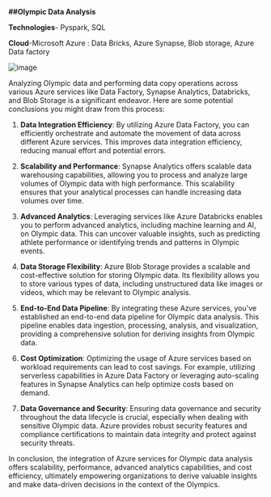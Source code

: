 **##Olympic Data Analysis**

**Technologies**- Pyspark, SQL

**Cloud**-Microsoft Azure : Data Bricks, Azure Synapse, Blob storage, Azure Data factory

![image](https://github.com/prachikabra121/Olympic-Data-Analytics/assets/72595386/19d72173-f961-47bd-b79f-57abc67df677)

Analyzing Olympic data and performing data copy operations across various Azure services like Data Factory, Synapse Analytics, Databricks, and Blob Storage is a significant endeavor. Here are some potential conclusions you might draw from this process:

1. **Data Integration Efficiency**: By utilizing Azure Data Factory, you can efficiently orchestrate and automate the movement of data across different Azure services. This improves data integration efficiency, reducing manual effort and potential errors.

2. **Scalability and Performance**: Synapse Analytics offers scalable data warehousing capabilities, allowing you to process and analyze large volumes of Olympic data with high performance. This scalability ensures that your analytical processes can handle increasing data volumes over time.

3. **Advanced Analytics**: Leveraging services like Azure Databricks enables you to perform advanced analytics, including machine learning and AI, on Olympic data. This can uncover valuable insights, such as predicting athlete performance or identifying trends and patterns in Olympic events.

4. **Data Storage Flexibility**: Azure Blob Storage provides a scalable and cost-effective solution for storing Olympic data. Its flexibility allows you to store various types of data, including unstructured data like images or videos, which may be relevant to Olympic analysis.

5. **End-to-End Data Pipeline**: By integrating these Azure services, you've established an end-to-end data pipeline for Olympic data analysis. This pipeline enables data ingestion, processing, analysis, and visualization, providing a comprehensive solution for deriving insights from Olympic data.

6. **Cost Optimization**: Optimizing the usage of Azure services based on workload requirements can lead to cost savings. For example, utilizing serverless capabilities in Azure Data Factory or leveraging auto-scaling features in Synapse Analytics can help optimize costs based on demand.

7. **Data Governance and Security**: Ensuring data governance and security throughout the data lifecycle is crucial, especially when dealing with sensitive Olympic data. Azure provides robust security features and compliance certifications to maintain data integrity and protect against security threats.

In conclusion, the integration of Azure services for Olympic data analysis offers scalability, performance, advanced analytics capabilities, and cost efficiency, ultimately empowering organizations to derive valuable insights and make data-driven decisions in the context of the Olympics.
